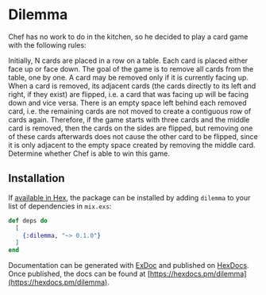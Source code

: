 # Dilemma

Chef has no work to do in the kitchen, so he decided to play a card game with the following rules:

Initially, N cards are placed in a row on a table. Each card is placed either face up or face down.
The goal of the game is to remove all cards from the table, one by one.
A card may be removed only if it is currently facing up.
When a card is removed, its adjacent cards (the cards directly to its left and right, if they exist) are flipped, i.e. a card that was facing up will be facing down and vice versa.
There is an empty space left behind each removed card, i.e. the remaining cards are not moved to create a contiguous row of cards again. Therefore, if the game starts with three cards and the middle card is removed, then the cards on the sides are flipped, but removing one of these cards afterwards does not cause the other card to be flipped, since it is only adjacent to the empty space created by removing the middle card.
Determine whether Chef is able to win this game.



## Installation

If [available in Hex](https://hex.pm/docs/publish), the package can be installed
by adding `dilemma` to your list of dependencies in `mix.exs`:

```elixir
def deps do
  [
    {:dilemma, "~> 0.1.0"}
  ]
end
```

Documentation can be generated with [ExDoc](https://github.com/elixir-lang/ex_doc)
and published on [HexDocs](https://hexdocs.pm). Once published, the docs can
be found at [https://hexdocs.pm/dilemma](https://hexdocs.pm/dilemma).


